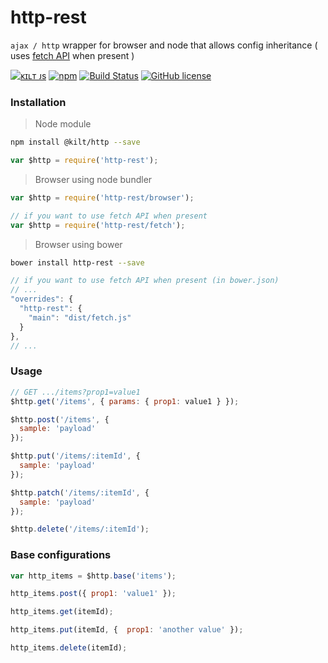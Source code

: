 
# http-rest

`ajax / http` wrapper for browser and node that allows config inheritance ( uses [fetch API](https://developer.mozilla.org/es/docs/Web/API/Fetch_API) when present )

[![ᴋɪʟᴛ ᴊs](https://jesus.germade.dev/assets/images/badge-kiltjs.svg)](https://github.com/kiltjs)
[![npm](https://img.shields.io/npm/v/http.svg)](https://www.npmjs.com/package/http)
[![Build Status](https://travis-ci.org/kiltjs/http-rest.svg?branch=master)](https://travis-ci.org/kiltjs/http-rest)
[![GitHub license](https://img.shields.io/badge/license-MIT-blue.svg)](LICENSE)

### Installation

> Node module

``` sh
npm install @kilt/http --save
```
``` js
var $http = require('http-rest');
```

> Browser using node bundler

``` js
var $http = require('http-rest/browser');

// if you want to use fetch API when present
var $http = require('http-rest/fetch');
```

> Browser using bower

``` sh
bower install http-rest --save
```

``` js
// if you want to use fetch API when present (in bower.json)
// ...
"overrides": {
  "http-rest": {
    "main": "dist/fetch.js"
  }
},
// ...
```


### Usage

``` js
// GET .../items?prop1=value1
$http.get('/items', { params: { prop1: value1 } });

$http.post('/items', {
  sample: 'payload'
});

$http.put('/items/:itemId', {
  sample: 'payload'
});

$http.patch('/items/:itemId', {
  sample: 'payload'
});

$http.delete('/items/:itemId');
```

### Base configurations

``` js
var http_items = $http.base('items');

http_items.post({ prop1: 'value1' });

http_items.get(itemId);

http_items.put(itemId, {  prop1: 'another value' });

http_items.delete(itemId);
```
